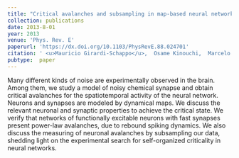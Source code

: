 ```yaml
---
title: "Critical avalanches and subsampling in map-based neural networks coupled with noisy synapses"
collection: publications
date: 2013-8-01
year: 2013
venue: 'Phys. Rev. E'
paperurl: 'https://dx.doi.org/10.1103/PhysRevE.88.024701'
citation: ' <u>Mauricio Girardi-Schappo</u>,  Osame Kinouchi,  Marcelo Tragtenberg,  (2013):<i>Critical avalanches and subsampling in map-based neural networks coupled with noisy synapses.</i> <b>Phys. Rev. E 88</b>: 024701.'
pubtype:  paper
---
```

Many different kinds of noise are experimentally observed in the brain. Among them, we study a model of noisy chemical synapse and obtain critical avalanches for the spatiotemporal activity of the neural network. Neurons and synapses are modeled by dynamical maps. We discuss the relevant neuronal and synaptic properties to achieve the critical state. We verify that networks of functionally excitable neurons with fast synapses present power-law avalanches, due to rebound spiking dynamics. We also discuss the measuring of neuronal avalanches by subsampling our data, shedding light on the experimental search for self-organized criticality in neural networks.